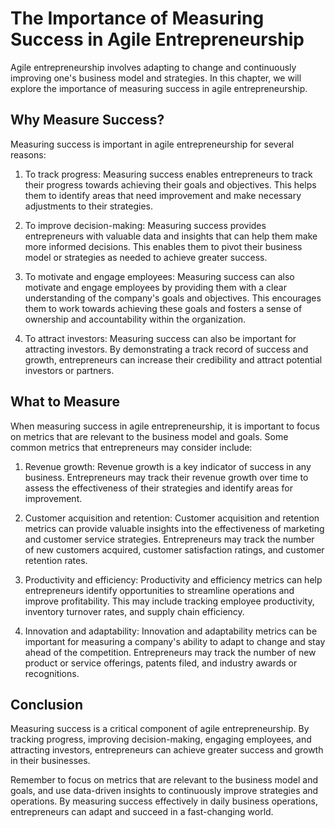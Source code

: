 The Importance of Measuring Success in Agile Entrepreneurship
===========================================================================================

Agile entrepreneurship involves adapting to change and continuously improving one's business model and strategies. In this chapter, we will explore the importance of measuring success in agile entrepreneurship.

Why Measure Success?
--------------------

Measuring success is important in agile entrepreneurship for several reasons:

1. To track progress: Measuring success enables entrepreneurs to track their progress towards achieving their goals and objectives. This helps them to identify areas that need improvement and make necessary adjustments to their strategies.

2. To improve decision-making: Measuring success provides entrepreneurs with valuable data and insights that can help them make more informed decisions. This enables them to pivot their business model or strategies as needed to achieve greater success.

3. To motivate and engage employees: Measuring success can also motivate and engage employees by providing them with a clear understanding of the company's goals and objectives. This encourages them to work towards achieving these goals and fosters a sense of ownership and accountability within the organization.

4. To attract investors: Measuring success can also be important for attracting investors. By demonstrating a track record of success and growth, entrepreneurs can increase their credibility and attract potential investors or partners.

What to Measure
---------------

When measuring success in agile entrepreneurship, it is important to focus on metrics that are relevant to the business model and goals. Some common metrics that entrepreneurs may consider include:

1. Revenue growth: Revenue growth is a key indicator of success in any business. Entrepreneurs may track their revenue growth over time to assess the effectiveness of their strategies and identify areas for improvement.

2. Customer acquisition and retention: Customer acquisition and retention metrics can provide valuable insights into the effectiveness of marketing and customer service strategies. Entrepreneurs may track the number of new customers acquired, customer satisfaction ratings, and customer retention rates.

3. Productivity and efficiency: Productivity and efficiency metrics can help entrepreneurs identify opportunities to streamline operations and improve profitability. This may include tracking employee productivity, inventory turnover rates, and supply chain efficiency.

4. Innovation and adaptability: Innovation and adaptability metrics can be important for measuring a company's ability to adapt to change and stay ahead of the competition. Entrepreneurs may track the number of new product or service offerings, patents filed, and industry awards or recognitions.

Conclusion
----------

Measuring success is a critical component of agile entrepreneurship. By tracking progress, improving decision-making, engaging employees, and attracting investors, entrepreneurs can achieve greater success and growth in their businesses.

Remember to focus on metrics that are relevant to the business model and goals, and use data-driven insights to continuously improve strategies and operations. By measuring success effectively in daily business operations, entrepreneurs can adapt and succeed in a fast-changing world.
